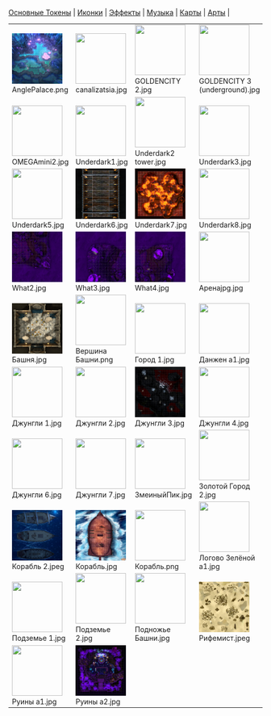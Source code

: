 [Основные Токены](https://github.com/Kobold47/Dnd-Tokens-2/blob/main/images_mark/README.md) |
[Иконки](https://github.com/Kobold47/Dnd-Tokens-2/blob/main/images_icons/README.md) |
[Эффекты](https://github.com/Kobold47/Dnd-Tokens-2/blob/main/images_sfx/README.md) |
[Музыка](https://github.com/Kobold47/Dnd-Tokens-2/blob/main/music/) |
[Карты](https://github.com/Kobold47/Dnd-Tokens-2/blob/main/images_maps/README.md) |
[Арты](https://github.com/Kobold47/Dnd-Tokens-2/blob/main/images_arts/README.md) |
<table><tr>
<tr>
<td valign="bottom">
<img src="./AnglePalace.png" width="100" height="100"><br>
AnglePalace.png
</td>

<td valign="bottom">
<img src="./canalizatsia.jpg" width="100" height="100"><br>
canalizatsia.jpg
</td>

<td valign="bottom">
<img src="./GOLDENCITY 2.jpg" width="100" height="100"><br>
GOLDENCITY 2.jpg
</td>

<td valign="bottom">
<img src="./GOLDENCITY 3 (underground).jpg" width="100" height="100"><br>
GOLDENCITY 3 (underground).jpg
</td>

<td valign="bottom">
<img src="./GOLDENCITY 4.jpg" width="100" height="100"><br>
GOLDENCITY 4.jpg
</td>

<td valign="bottom">
<img src="./GOLDENCITY.jpg" width="100" height="100"><br>
GOLDENCITY.jpg
</td>

</tr>
<tr>
<td valign="bottom">
<img src="./OMEGAmini2.jpg" width="100" height="100"><br>
OMEGAmini2.jpg
</td>

<td valign="bottom">
<img src="./Underdark1.jpg" width="100" height="100"><br>
Underdark1.jpg
</td>

<td valign="bottom">
<img src="./Underdark2 tower.jpg" width="100" height="100"><br>
Underdark2 tower.jpg
</td>

<td valign="bottom">
<img src="./Underdark3.jpg" width="100" height="100"><br>
Underdark3.jpg
</td>

<td valign="bottom">
<img src="./Underdark4.1.jpg" width="100" height="100"><br>
Underdark4.1.jpg
</td>

<td valign="bottom">
<img src="./Underdark4.jpg" width="100" height="100"><br>
Underdark4.jpg
</td>

</tr>
<tr>
<td valign="bottom">
<img src="./Underdark5.jpg" width="100" height="100"><br>
Underdark5.jpg
</td>

<td valign="bottom">
<img src="./Underdark6.jpg" width="100" height="100"><br>
Underdark6.jpg
</td>

<td valign="bottom">
<img src="./Underdark7.jpg" width="100" height="100"><br>
Underdark7.jpg
</td>

<td valign="bottom">
<img src="./Underdark8.jpg" width="100" height="100"><br>
Underdark8.jpg
</td>

<td valign="bottom">
<img src="./Underdark9.jpg" width="100" height="100"><br>
Underdark9.jpg
</td>

<td valign="bottom">
<img src="./What1.jpg" width="100" height="100"><br>
What1.jpg
</td>

</tr>
<tr>
<td valign="bottom">
<img src="./What2.jpg" width="100" height="100"><br>
What2.jpg
</td>

<td valign="bottom">
<img src="./What3.jpg" width="100" height="100"><br>
What3.jpg
</td>

<td valign="bottom">
<img src="./What4.jpg" width="100" height="100"><br>
What4.jpg
</td>

<td valign="bottom">
<img src="./Аренаjpg.jpg" width="100" height="100"><br>
Аренаjpg.jpg
</td>

<td valign="bottom">
<img src="./Бастион а1.jpg" width="100" height="100"><br>
Бастион а1.jpg
</td>

<td valign="bottom">
<img src="./Бастион а2.jpg" width="100" height="100"><br>
Бастион а2.jpg
</td>

</tr>
<tr>
<td valign="bottom">
<img src="./Башня.jpg" width="100" height="100"><br>
Башня.jpg
</td>

<td valign="bottom">
<img src="./Вершина Башни.png" width="100" height="100"><br>
Вершина Башни.png
</td>

<td valign="bottom">
<img src="./Город 1.jpg" width="100" height="100"><br>
Город 1.jpg
</td>

<td valign="bottom">
<img src="./Данжен а1.jpg" width="100" height="100"><br>
Данжен а1.jpg
</td>

<td valign="bottom">
<img src="./Джунгли 0.1.jpg" width="100" height="100"><br>
Джунгли 0.1.jpg
</td>

<td valign="bottom">
<img src="./Джунгли 0.mp4" width="100" height="100"><br>
Джунгли 0.mp4
</td>

</tr>
<tr>
<td valign="bottom">
<img src="./Джунгли 1.jpg" width="100" height="100"><br>
Джунгли 1.jpg
</td>

<td valign="bottom">
<img src="./Джунгли 2.jpg" width="100" height="100"><br>
Джунгли 2.jpg
</td>

<td valign="bottom">
<img src="./Джунгли 3.jpg" width="100" height="100"><br>
Джунгли 3.jpg
</td>

<td valign="bottom">
<img src="./Джунгли 4.jpg" width="100" height="100"><br>
Джунгли 4.jpg
</td>

<td valign="bottom">
<img src="./Джунгли 4a.jpg" width="100" height="100"><br>
Джунгли 4a.jpg
</td>

<td valign="bottom">
<img src="./Джунгли 5.jpg" width="100" height="100"><br>
Джунгли 5.jpg
</td>

</tr>
<tr>
<td valign="bottom">
<img src="./Джунгли 6.jpg" width="100" height="100"><br>
Джунгли 6.jpg
</td>

<td valign="bottom">
<img src="./Джунгли 7.jpg" width="100" height="100"><br>
Джунгли 7.jpg
</td>

<td valign="bottom">
<img src="./ЗмеиныйПик.jpg" width="100" height="100"><br>
ЗмеиныйПик.jpg
</td>

<td valign="bottom">
<img src="./Золотой Город 2.jpg" width="100" height="100"><br>
Золотой Город 2.jpg
</td>

<td valign="bottom">
<img src="./Золотой Город.jpg" width="100" height="100"><br>
Золотой Город.jpg
</td>

<td valign="bottom">
<img src="./Карета.jpg" width="100" height="100"><br>
Карета.jpg
</td>

</tr>
<tr>
<td valign="bottom">
<img src="./Корабль 2.jpeg" width="100" height="100"><br>
Корабль 2.jpeg
</td>

<td valign="bottom">
<img src="./Корабль.jpg" width="100" height="100"><br>
Корабль.jpg
</td>

<td valign="bottom">
<img src="./Корабль.png" width="100" height="100"><br>
Корабль.png
</td>

<td valign="bottom">
<img src="./Логово Зелёной а1.jpg" width="100" height="100"><br>
Логово Зелёной а1.jpg
</td>

<td valign="bottom">
<img src="./Логово Зелёной а2.jpg" width="100" height="100"><br>
Логово Зелёной а2.jpg
</td>

<td valign="bottom">
<img src="./Ниирдал-Пок.jpg" width="100" height="100"><br>
Ниирдал-Пок.jpg
</td>

</tr>
<tr>
<td valign="bottom">
<img src="./Подземье 1.jpg" width="100" height="100"><br>
Подземье 1.jpg
</td>

<td valign="bottom">
<img src="./Подземье 2.jpg" width="100" height="100"><br>
Подземье 2.jpg
</td>

<td valign="bottom">
<img src="./Подножье Башни.jpg" width="100" height="100"><br>
Подножье Башни.jpg
</td>

<td valign="bottom">
<img src="./Рифемист.jpeg" width="100" height="100"><br>
Рифемист.jpeg
</td>

<td valign="bottom">
<img src="./Руины 1.jpg" width="100" height="100"><br>
Руины 1.jpg
</td>

<td valign="bottom">
<img src="./Руины 2.jpg" width="100" height="100"><br>
Руины 2.jpg
</td>

</tr>
<tr>
<td valign="bottom">
<img src="./Руины а1.jpg" width="100" height="100"><br>
Руины а1.jpg
</td>

<td valign="bottom">
<img src="./Руины а2.jpg" width="100" height="100"><br>
Руины а2.jpg
</td>

</tr></table>
